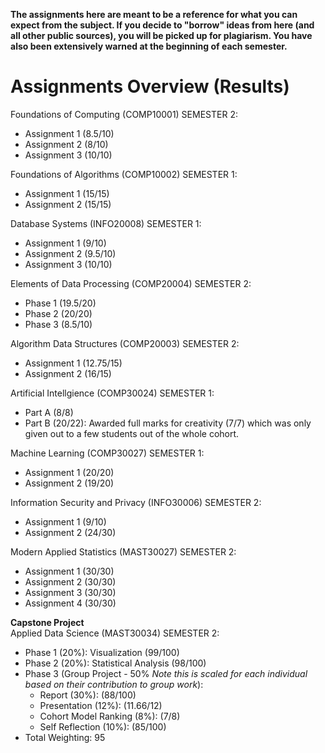**The assignments here are meant to be a reference for what you can expect from the subject. If you decide to "borrow" ideas from here (and all other public sources), you will be picked up for plagiarism. You have also been extensively warned at the beginning of each semester.**

Assignments Overview (Results)
=======
Foundations of Computing (COMP10001) SEMESTER 2:
- Assignment 1 (8.5/10)
- Assignment 2 (8/10)
- Assignment 3 (10/10)

Foundations of Algorithms (COMP10002) SEMESTER 1:
- Assignment 1 (15/15)
- Assignment 2 (15/15)

Database Systems (INFO20008) SEMESTER 1:
- Assignment 1 (9/10)
- Assignment 2 (9.5/10)
- Assignment 3 (10/10)

Elements of Data Processing (COMP20004) SEMESTER 2:
- Phase 1 (19.5/20)
- Phase 2 (20/20)
- Phase 3 (8.5/10)

Algorithm Data Structures (COMP20003) SEMESTER 2:
- Assignment 1 (12.75/15)
- Assignment 2 (16/15)

Artificial Intellgience (COMP30024) SEMESTER 1:
- Part A (8/8)
- Part B (20/22): Awarded full marks for creativity (7/7) which was only given out to a few students out of the whole cohort.

Machine Learning (COMP30027) SEMESTER 1:
- Assignment 1 (20/20)
- Assignment 2 (19/20)

Information Security and Privacy (INFO30006) SEMESTER 2:
- Assignment 1 (9/10)
- Assignment 2 (24/30)

Modern Applied Statistics (MAST30027) SEMESTER 2:
- Assignment 1 (30/30)
- Assignment 2 (30/30)
- Assignment 3 (30/30)
- Assignment 4 (30/30)

**Capstone Project**  
Applied Data Science (MAST30034) SEMESTER 2:
- Phase 1 (20%): Visualization (99/100)
- Phase 2 (20%): Statistical Analysis (98/100)
- Phase 3 (Group Project - 50% *Note this is scaled for each individual based on their contribution to group work*): 
  - Report (30%): (88/100)
  - Presentation (12%): (11.66/12)
  - Cohort Model Ranking (8%): (7/8)
  - Self Reflection (10%): (85/100)
- Total Weighting: 95 
